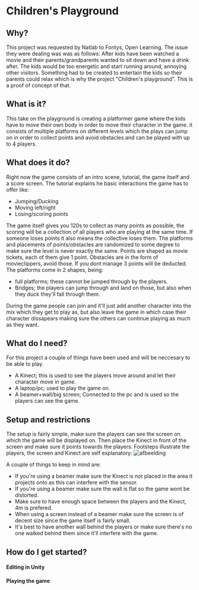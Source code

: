 # Children's Playground
## Why?
This project was requested by Natlab to Fontys, Open Learning. The issue they were dealing was was as follows: After kids have been watched a movie and their parents/grandparents wanted to sit down and have a drink after. The kids would be too energetic and start running around, annoying other visitors. Something had to be created to entertain the kids so their parents could relax which is why the project "Children's playground". This is a proof of concept of that.

## What is it?
This take on the playground is creating a platformer game where the kids have to move their own body in order to move their character in the game. it consists of multiple platforms on different levels which the plays can jump on in order to collect points and avoid obstacles and can be played with up to 4 players.

## What does it do?
Right now the game consists of an intro scene, tutorial, the game itself and a score screen.
The tutorial explains he basic interactions the game has to offer like:
- Jumping/Ducking
- Moving left/right
- Losing/scoring points

The game itself gives you 120s to collect as many points as possible, the scoring will be a collection of all players who are playing at the same time. If someone loses points it also means the collective loses them. The platforms and placements of points/obstacles are randomized to some degree to make sure the level is never exactly the same.
Points are shaped as movie tickets, each of them give 1 point.
Obstacles are in the form of movieclippers, avoid those. If you dont manage 3 points will be deducted.
The platforms come in 2 shapes, being:
- full platforms; these cannot be jumped through by the players.
- Bridges; the players can jump through and land on those, but also when they duck they'll fall through them.

During the game people can join and it'll just add another character into the mix which they get to play as, but also leave the game in which case their character dissapears making sure the others can continue playing as much as they want.

## What do I need?
For this project a couple of things have been used and will be neccesary to be able to play.
- A Kinect; this is used to see the players move around and let their character move in game.
- A laptop/pc; used to play the game on.
- A beamer+wall/big screen; Connected to the pc and is used so the players can see the game.

## Setup and restrictions
The setup is fairly simple, make sure the players can see the screen on which the game will be displayed on. Then place the Kinect in front of the screen and make sure it points towards the players.
Footsteps illustrate the players, the screen and Kinect are self explanatory:
![afbeelding](https://github.com/NTheuws/ChildrensPlayground/assets/43367956/192e3cff-3de2-4afc-a055-0d8bbf765cf1)

A couple of things to keep in mind are:
- If you're using a beamer make sure the Kinect is not placed in the area it projects onto as this can interfere with the sensor.
- If you're using a beamer make sure the wall is flat so the game wont be distorted.
- Make sure to have enough space between the players and the Kinect, 4m is prefered.
- When using a screen instead of a beamer make sure the screen is of decent size since the game itself is fairly small.
- It's best to have another wall behind the players or make sure there's no one walked behind them since it'll interfere with the game.

## How do I get started?
#### Editing in Unity
#### Playing the game
